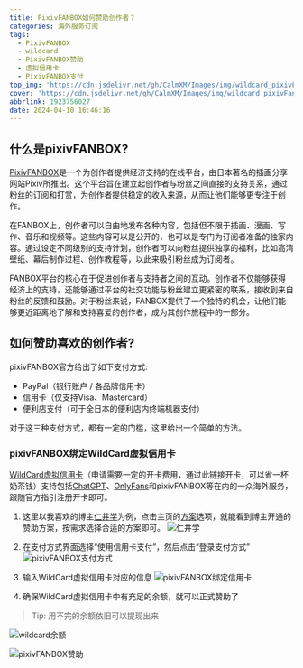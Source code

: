 ```yaml
---
title: PixivFANBOX如何赞助创作者？
categories: 海外服务订阅
tags:
  - PixivFANBOX
  - wildcard
  - PixivFANBOX赞助
  - 虚拟信用卡
  - PixivFANBOX支付
top_img: 'https://cdn.jsdelivr.net/gh/CalmXM/Images/img/wildcard_pixivFanBox_topImg.png'
cover: 'https://cdn.jsdelivr.net/gh/CalmXM/Images/img/wildcard_pixivFanBox_cover.png'
abbrlink: 1923756027
date: 2024-04-10 16:46:16
---
```


## 什么是pixivFANBOX?

[PixivFANBOX](https://www.fanbox.cc/)是一个为创作者提供经济支持的在线平台，由日本著名的插画分享网站Pixiv所推出。这个平台旨在建立起创作者与粉丝之间直接的支持关系，通过粉丝的订阅和打赏，为创作者提供稳定的收入来源，从而让他们能够更专注于创作。

在FANBOX上，创作者可以自由地发布各种内容，包括但不限于插画、漫画、写作、音乐和视频等。这些内容可以是公开的，也可以是专门为订阅者准备的独家内容。通过设定不同级别的支持计划，创作者可以向粉丝提供独享的福利，比如高清壁纸、幕后制作过程、创作教程等，以此来吸引粉丝成为订阅者。

FANBOX平台的核心在于促进创作者与支持者之间的互动。创作者不仅能够获得经济上的支持，还能够通过平台的社交功能与粉丝建立更紧密的联系，接收到来自粉丝的反馈和鼓励。对于粉丝来说，FANBOX提供了一个独特的机会，让他们能够更近距离地了解和支持喜爱的创作者，成为其创作旅程中的一部分。

## 如何赞助喜欢的创作者?

pixivFANBOX官方给出了如下支付方式:

- PayPal（银行账户 / 各品牌信用卡）
- 信用卡（仅支持Visa、Mastercard）
- 便利店支付（可于全日本的便利店内终端机器支付）

对于这三种支付方式，都有一定的门槛，这里给出一个简单的方法。

### pixivFANBOX绑定WildCard虚拟信用卡

[WildCard虚拟信用卡](https://bewildcard.com/i/IKUNCTRL)（申请需要一定的开卡费用，通过此链接开卡，可以省一杯奶茶钱）支持包括[ChatGPT](https://www.natsume3.com/posts/3058579890/)、[OnlyFans](https://www.natsume3.com/posts/3084142859/)和pixivFANBOX等在内的一众海外服务，跟随官方指引注册开卡即可。

1. 这里以我喜欢的博主[仁井学](https://www.fanbox.cc/@aleos696)为例，点击主页的[方案](https://www.fanbox.cc/@aleos696/plans)选项，就能看到博主开通的赞助方案，按需求选择合适的方案即可。
![仁井学](https://cdn.jsdelivr.net/gh/CalmXM/Images/img/wildcard_pixivFanBox_NIIManabu.png)

2. 在支付方式界面选择“使用信用卡支付”，然后点击“登录支付方式”
![pixivFANBOX支付方式](https://cdn.jsdelivr.net/gh/CalmXM/Images/img/wildcard_pixivFanBox_paymentMethods.png)

3. 输入WildCard虚拟信用卡对应的信息
![pixivFANBOX绑定信用卡](https://cdn.jsdelivr.net/gh/CalmXM/Images/img/wildcard_pixivFanBox_bindCreditCard.png)

4. 确保WildCard虚拟信用卡中有充足的余额，就可以正式赞助了

>Tip: 用不完的余额依旧可以提现出来

![wildcard余额](https://cdn.jsdelivr.net/gh/CalmXM/Images/img/wildcard_balance.png)

![pixivFANBOX赞助](https://cdn.jsdelivr.net/gh/CalmXM/Images/img/wildcard_pixivFanBox_payment.png)
